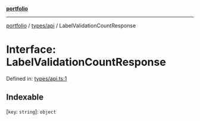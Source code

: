 [**portfolio**](../../../README.md)

***

[portfolio](../../../modules.md) / [types/api](../README.md) / LabelValidationCountResponse

# Interface: LabelValidationCountResponse

Defined in: [types/api.ts:1](https://github.com/tnorlund/Portfolio/blob/76b845557ad6c78aa4c3320e8b728a3594d95d75/portfolio/types/api.ts#L1)

## Indexable

\[`key`: `string`\]: `object`

